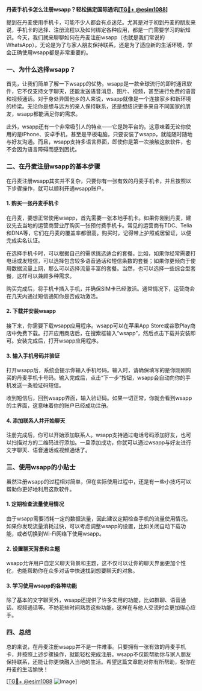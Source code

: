 **丹麦手机卡怎么注册wsapp？轻松搞定国际通讯[[TG💪+ @esim1088](https://t.me/s/esim1088)]**

提到在丹麦使用手机卡，可能不少人都会有点迷茫。尤其是对于初到丹麦的朋友来说，手机卡的选择、注册流程以及如何绑定各种应用，都是一门需要学习的新知识。今天，我们就来聊聊如何在丹麦注册wsapp（也就是我们常说的WhatsApp）。无论是为了与家人朋友保持联系，还是为了适应新的生活环境，学会正确使用wsapp都是非常重要的。

### 一、为什么选择wsapp？

首先，让我们简单了解一下wsapp的优势。wsapp是一款全球流行的即时通讯软件，它不仅支持文字聊天，还能发送语音消息、图片、视频，甚至进行免费的语音和视频通话。对于身处异国他乡的人来说，wsapp就像是一个连接家乡和新环境的桥梁。无论你是想与远方的亲人保持联系，还是想结识更多来自不同国家的朋友，wsapp都能满足你的需求。

此外，wsapp还有一个非常吸引人的特点——它是跨平台的。这意味着无论你使用的是iPhone、安卓手机，甚至是平板电脑，只要安装了wsapp，就能随时随地与好友沟通。而且，wsapp支持多语言界面，即使你是第一次接触这款软件，也不会因为语言障碍而感到困扰。

### 二、在丹麦注册wsapp的基本步骤

在丹麦注册wsapp其实并不复杂，只要你有一张有效的丹麦手机卡，并且按照以下步骤操作，就可以顺利开通wsapp账户。

#### 1. 购买一张丹麦手机卡

在丹麦，要想正常使用wsapp，首先需要一张本地手机卡。如果你刚到丹麦，建议先去当地的运营商营业厅购买一张预付费手机卡。常见的运营商有TDC、Telia和DNA等，它们在丹麦的覆盖率都很高。购买时，记得带上护照或居留证，以便完成实名认证。

在选择手机卡时，可以根据自己的需求挑选适合的套餐。比如，如果你经常需要打电话或发短信，可以选择包含较多语音通话和短信条数的套餐；如果你更倾向于使用数据流量上网，那么可以选择流量丰富的套餐。当然，也可以选择一些综合型套餐，这样可以兼顾多种需求。

购买完成后，将手机卡插入手机，并确保SIM卡已经激活。通常情况下，运营商会在几天内通过短信通知你是否成功激活。

#### 2. 下载并安装wsapp

接下来，你需要下载wsapp应用程序。wsapp可以在苹果App Store或谷歌Play商店中免费下载。打开应用商店后，在搜索框输入“wsapp”，然后点击下载并安装即可。安装完成后，打开wsapp应用程序。

#### 3. 输入手机号码并验证

打开wsapp后，系统会提示你输入手机号码。输入时，请确保填写的是你刚刚购买的丹麦手机卡号码。输入完成后，点击“下一步”按钮，wsapp会自动向你的手机发送一条验证码短信。

收到短信后，回到wsapp界面，输入验证码。如果一切正常，你就会看到wsapp的主界面，这意味着你的账户已经成功注册。

#### 4. 添加联系人并开始聊天

注册完成后，你可以开始添加联系人。wsapp支持通过电话号码添加好友，也可以扫描对方的二维码进行添加。一旦添加成功，你就可以通过wsapp与好友进行文字聊天、语音通话或视频通话了。

### 三、使用wsapp的小贴士

虽然注册wsapp的过程相对简单，但在实际使用过程中，还是有一些小技巧可以帮助你更好地利用这款软件。

#### 1. 定期检查流量使用情况

由于wsapp需要消耗一定的数据流量，因此建议定期检查手机的流量使用情况。如果你发现流量消耗过快，可以考虑调整wsapp的设置，比如关闭自动下载功能，或者切换到Wi-Fi网络下使用wsapp。

#### 2. 设置聊天背景和主题

wsapp允许用户自定义聊天背景和主题，这不仅可以让你的聊天界面更加个性化，也能帮助你在众多对话中快速找到想要聊天的对象。

#### 3. 学习使用wsapp的各种功能

除了基本的文字聊天外，wsapp还提供了许多实用的功能，比如群聊、语音通话、视频通话等。不妨花些时间熟悉这些功能，这样在与他人交流时会更加得心应手。

### 四、总结

总的来说，在丹麦注册wsapp并不是一件难事。只要拥有一张有效的丹麦手机卡，并按照上述步骤操作，就能轻松完成注册。wsapp不仅能帮助你与家人朋友保持联系，还能让你更快融入当地的生活。希望这篇文章能对你有所帮助，祝你在丹麦的生活愉快！

[[TG💪+ @esim1088](https://t.me/s/esim1088) ![Image](https://i.postimg.cc/4NQfJmqS/Snipaste-2025-05-13-00-14-12.png)]